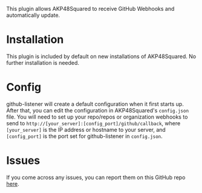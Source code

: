 This plugin allows AKP48Squared to receive GitHub Webhooks and automatically update.

# Installation

This plugin is included by default on new installations of AKP48Squared. No further installation is needed.

# Config

github-listener will create a default configuration when it first starts up. After that, you can edit the configuration in AKP48Squared's `config.json` file. You will need to set up your repo/repos or organization webhooks to send to `http://[your_server]:[config_port]/github/callback`, where `[your_server]` is the IP address or hostname to your server, and `[config_port]` is the port set for github-listener in `config.json`.

# Issues

If you come across any issues, you can report them on this GitHub repo [here](https://github.com/AKP48Squared/github-listener/issues).
